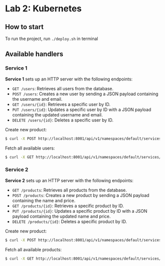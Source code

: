 # Lab 2: Kubernetes

## How to start

To run the project, run `./deploy.sh` in terminal

## Available handlers

### Service 1

**Service 1** sets up an HTTP server with the following endpoints:

- `GET /users`: Retrieves all users from the database.
- `POST /users`: Creates a new user by sending a JSON payload containing the username and email.
- `GET /users/{id}`: Retrieves a specific user by ID.
- `PUT /users/{id}`: Updates a specific user by ID with a JSON payload containing the updated username and email.
- `DELETE /users/{id}`: Deletes a specific user by ID.

Create new product:
``` sh
$ curl -X POST http://localhost:8001/api/v1/namespaces/default/services/service1-service/proxy/users -d '{"id":1,"username":"Joe","email":"joedoe@example.com"}'

```

Fetch all available users:
```sh
$ curl -X GET http://localhost:8001/api/v1/namespaces/default/services/service1-service/proxy/users
```

### Service 2

**Service 2** sets up an HTTP server with the following endpoints:

- `GET /products`: Retrieves all products from the database.
- `POST /products`: Creates a new product by sending a JSON payload containing the name and price.
- `GET /products/{id}`: Retrieves a specific product by ID.
- `PUT /products/{id}`: Updates a specific product by ID with a JSON payload containing the updated name and price.
- `DELETE /products/{id}`: Deletes a specific product by ID.

Create new product:
``` sh
$ curl -X POST http://localhost:8001/api/v1/namespaces/default/services/service2-service/proxy/products -d '{"id":1,"name":"Shampoo","price":42}'

```

Fetch all available products:
```sh
$ curl -X GET http://localhost:8001/api/v1/namespaces/default/services/service2-service/proxy/products
```

